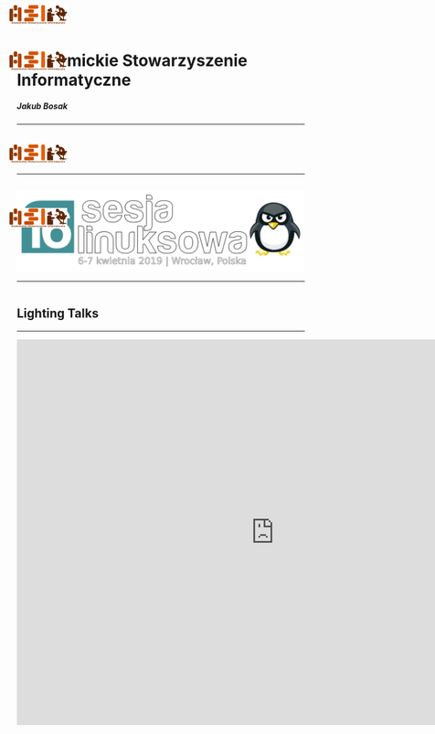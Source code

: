 
<div style="display: flex; margin: auto; align-items: center; justify-content: center;">
    <img class="feathers-logo" style="width:20%; margin:-10% 0 0 -85%;" src="images/asi-logo.svg" alt="">
</div>

# Akademickie Stowarzyszenie Informatyczne

##### Jakub Bosak

---
<div style="display: flex; margin: auto; align-items: center; justify-content: center;">
    <img class="feathers-logo" style="width:20%; margin:-50% 0 0 -85%;" src="images/asi-logo.svg" alt="">
</div>


## O NAS

---

<div style="display: flex; margin: auto; align-items: center; justify-content: center;">
    <img class="feathers-logo" style="width:20%; margin:-20% 0 0 -85%;" src="images/asi-logo.svg" alt="">
</div>

![](./images/logo-duze-pl.png)

---

<div style="display: flex; margin: auto; align-items: center; justify-content: center;">
    <img class="feathers-logo" style="width:20%; margin:-50% 0 0 -85%;" src="images/asi-logo.svg" alt="">
</div>

## Lighting Talks

---


<iframe src="https://www.google.com/maps/embed?pb=!1m18!1m12!1m3!1d186.1638430305402!2d17.064247929816748!3d51.11377311590199!2m3!1f0!2f0!3f0!3m2!1i1024!2i768!4f13.1!3m3!1m2!1s0x470fc28025bdb3fb%3A0x4ade31e957e7e0b!2sAkademickie%20Stowarzyszenie%20Informatyczne!5e0!3m2!1spl!2sde!4v1664401522749!5m2!1spl!2sde" width="900" height="675" style="border:0;" allowfullscreen="" loading="lazy" referrerpolicy="no-referrer-when-downgrade"></iframe>